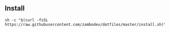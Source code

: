 ## Install

```
sh -c "$(curl -fsSL https://raw.githubusercontent.com/zambodev/dotfiles/master/install.sh)"

```